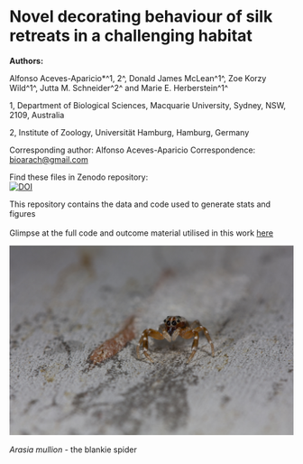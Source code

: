 # Novel decorating behaviour of silk retreats in a challenging habitat

**Authors:**

Alfonso Aceves-Aparicio\*^1, 2^, Donald James McLean^1^, Zoe Korzy Wild^1^, Jutta M. Schneider^2^ and Marie E. Herberstein^1^

1, Department of Biological Sciences, Macquarie University, Sydney, NSW, 2109, Australia

2, Institute of Zoology, Universität Hamburg, Hamburg, Germany

Corresponding author: Alfonso Aceves-Aparicio Correspondence: [bioarach\@gmail.com](mailto:bioarach@gmail.com)

Find these files in Zenodo repository:   
[![DOI](https://zenodo.org/badge/354425741.svg)](https://zenodo.org/badge/latestdoi/354425741)

This repository contains the data and code used to generate stats and figures  
   
Glimpse at the full code and outcome material utilised in this work [here](<https://ponchoaceves.github.io/Blankie-natural-history/BlankieNH#>)

<img src="images/IMG_0047.jpg" title="Arasia mullion - the blankie spider" alt="Arasia mullion - the blankie spider" width="507"/>

*Arasia mullion* - the blankie spider

